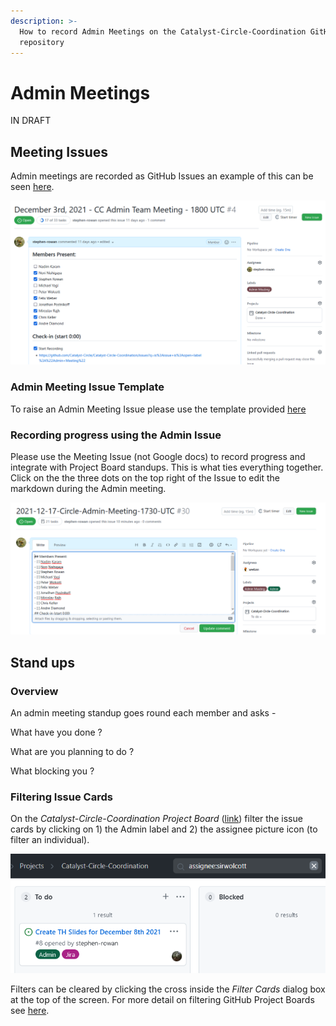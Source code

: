 ```yaml
---
description: >-
  How to record Admin Meetings on the Catalyst-Circle-Coordination GitHub
  repository
---
```


# Admin Meetings

IN DRAFT

## Meeting Issues

Admin meetings are recorded as GitHub Issues an example of this can be seen [here](https://github.com/Catalyst-Circle/Catalyst-Circle-Coordination/issues/4).

![](<../.gitbook/assets/Circle Admin Meetings.png>)

### Admin Meeting Issue Template

To raise an Admin Meeting Issue please use the template provided [here ](https://github.com/Catalyst-Circle/Catalyst-Circle-Coordination/issues/new/choose)

### Recording progress using the Admin Issue

Please use the Meeting Issue (not Google docs) to record progress and integrate with Project Board standups. This is what ties everything together. Click on the the three dots on the top right of the Issue to edit the markdown during the Admin meeting.

![](../.gitbook/assets/2021-12-17.png)

## Stand ups

### Overview

An admin meeting standup goes round each member and asks -

What have you done ?

What are you planning to do ?&#x20;

What blocking you ?

### Filtering Issue Cards

On the _Catalyst-Circle-Coordination Project Board_ ([link](https://github.com/Catalyst-Circle/Catalyst-Circle-Coordination/projects/1)) filter the issue cards by clicking on 1) the Admin label and 2) the assignee picture icon (to filter an individual).

![](../.gitbook/assets/2021-12-14.png)

Filters can be cleared by clicking the cross inside the _Filter Cards_ dialog box at the top of the screen. For more detail on filtering GitHub Project Boards see [here](https://docs.github.com/en/issues/organizing-your-work-with-project-boards/tracking-work-with-project-boards/filtering-cards-on-a-project-board).

